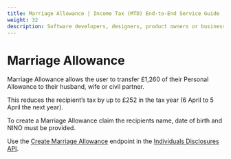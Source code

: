```yaml
---
title: Marriage Allowance | Income Tax (MTD) End-to-End Service Guide
weight: 32
description: Software developers, designers, product owners or business analysts. Integrate your software with the Income Tax API for Making Tax Digital.
---
```


<!--- Section owner: MTD Programme --->

# Marriage Allowance

Marriage Allowance allows the user to transfer £1,260 of their Personal Allowance to their husband, wife or civil partner.

This reduces the recipient’s tax by up to £252 in the tax year (6 April to 5 April the next year).

To create a Marriage Allowance claim the recipients name, date of birth and NINO must be provided.

Use the [Create Marriage Allowance](/api-documentation/docs/api/service/individuals-disclosures-api/1.0/oas/page#tag/Marriage-Allowance/paths/~1individuals~1disclosures~1marriage-allowance~1%7Bnino%7D/post) endpoint in the [Individuals Disclosures API](/api-documentation/docs/api/service/individuals-disclosures-api/).

